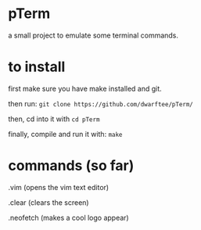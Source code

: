 # pTerm
a small project to emulate some terminal commands.
# to install
first make sure you have make installed and git.

then run: `git clone https://github.com/dwarftee/pTerm/`

then, cd into it with `cd pTerm`

finally, compile and run it with: `make`
# commands (so far)
.vim (opens the vim text editor)

.clear (clears the screen)

.neofetch (makes a cool logo appear)

